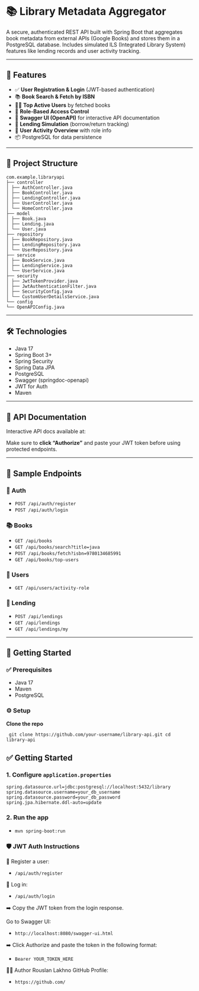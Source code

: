 # 📚 Library Metadata Aggregator

A secure, authenticated REST API built with Spring Boot that aggregates book metadata from external APIs (Google Books) and stores them in a PostgreSQL database. Includes simulated ILS (Integrated Library System) features like lending records and user activity tracking.

---

## 🚀 Features

- ✅ **User Registration & Login** (JWT-based authentication)
- 📚 **Book Search & Fetch by ISBN**
- 🧑‍💻 **Top Active Users** by fetched books
- 🔐 **Role-Based Access Control**
- 🔄 **Swagger UI (OpenAPI)** for interactive API documentation
- 💾 **Lending Simulation** (borrow/return tracking)
- 👥 **User Activity Overview** with role info
- 📦 PostgreSQL for data persistence

---

## 📂 Project Structure

```
com.example.libraryapi
├── controller
│ ├── AuthController.java
│ ├── BookController.java
│ ├── LendingController.java
│ ├── UserController.java
│ └── HomeController.java
├── model
│ ├── Book.java
│ ├── Lending.java
│ └── User.java
├── repository
│ ├── BookRepository.java
│ ├── LendingRepository.java
│ └── UserRepository.java
├── service
│ ├── BookService.java
│ ├── LendingService.java
│ └── UserService.java
├── security
│ ├── JwtTokenProvider.java
│ ├── JwtAuthenticationFilter.java
│ ├── SecurityConfig.java
│ └── CustomUserDetailsService.java
└── config
└── OpenAPIConfig.java
```


---

## 🛠️ Technologies

- Java 17
- Spring Boot 3+
- Spring Security
- Spring Data JPA
- PostgreSQL
- Swagger (springdoc-openapi)
- JWT for Auth
- Maven

---

## 🧪 API Documentation

Interactive API docs available at:


Make sure to **click “Authorize”** and paste your JWT token before using protected endpoints.

---

## 🧾 Sample Endpoints

### 🔐 Auth
- `POST /api/auth/register`
- `POST /api/auth/login`

### 📚 Books
- `GET /api/books`
- `GET /api/books/search?title=java`
- `POST /api/books/fetch?isbn=9780134685991`
- `GET /api/books/top-users`

### 👤 Users
- `GET /api/users/activity-role`

### 📖 Lending
- `POST /api/lendings`
- `GET /api/lendings`
- `GET /api/lendings/my`

---

## 🧰 Getting Started

### ✅ Prerequisites

- Java 17
- Maven
- PostgreSQL

### ⚙️ Setup

**Clone the repo**
   
  ` git clone https://github.com/your-username/library-api.git
   cd library-api`

## ✅ Getting Started

### 1. Configure `application.properties`

```
spring.datasource.url=jdbc:postgresql://localhost:5432/library
spring.datasource.username=your_db_username
spring.datasource.password=your_db_password
spring.jpa.hibernate.ddl-auto=update
```
### 2. Run the app

- `mvn spring-boot:run`

### 🛡️ JWT Auth Instructions

🔐 Register a user:

- `/api/auth/register`

🔐 Log in:

- `/api/auth/login`

➡️ Copy the JWT token from the login response.

Go to Swagger UI:

- `http://localhost:8080/swagger-ui.html`

➡️ Click Authorize and paste the token in the following format:

- `Bearer YOUR_TOKEN_HERE`

👨‍💻 Author
Rouslan Lakhno
GitHub Profile:
- `https://github.com/`



